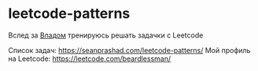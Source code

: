 # leetcode-patterns

Вслед за [Владом](https://github.com/vladtenlive/leetcode) тренируюсь решать задачки с Leetcode

Список задач: https://seanprashad.com/leetcode-patterns/
Мой профиль на Leetcode: https://leetcode.com/beardlessman/